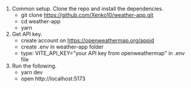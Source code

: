 1. Common setup.
   Clone the repo and install the dependencies.
   - git clone https://github.com/Xenko10/weather-app.git
   - cd weather-app
   - yarn
2. Get API key.
   - create account on https://openweathermap.org/appid
   - create .env in weather-app folder
   - type: VITE_API_KEY="your API key from openweathermap" in .env file
3. Run the following.
   - yarn dev
   - open http://localhost:5173
